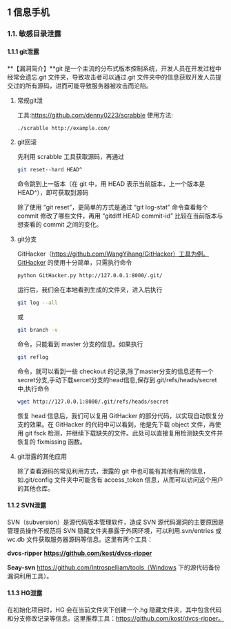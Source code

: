 ## 1  信息手机

### 1.1.  敏感目录泄露

#### 1.1.1  git泄露

**【漏洞简介】**git 是一个主流的分布式版本控制系统，开发人员在开发过程中经常会遗忘.git 文件夹，导致攻击者可以通过.git 文件夹中的信息获取开发人员提交过的所有源码，进而可能导致服务器被攻击而沦陷。

1. 常规git泄

   工具:https://github.com/denny0223/scrabble
   使用方法:

   ```bash
   ./scrablle http://example.com/
   ```

2. git回滚

   先利用 scrabble 工具获取源码，再通过 

   ```bash
   git reset--hard HEAD^
   ```

   命令跳到上一版本（在 git 中，用 HEAD 表示当前版本，上一个版本是 HEAD^），即可获取到源码

   除了使用 “git reset”，更简单的方式是通过 “git log-stat” 命令查看每个 commit 修改了哪些文件，再用 “gitdiff HEAD commit-id” 比较在当前版本与想查看的 commit 之间的变化。

3. git分支

    GitHacker（https://github.com/WangYihang/GitHacker）工具为例。GitHacker 的使用十分简单，只需执行命令 

   ```bash
   python GitHacker.py http://127.0.0.1:8000/.git/
   ```

   运行后，我们会在本地看到生成的文件夹，进入后执行

   ```bash
   git log --all
   ```

   或

   ```bash
   git branch -v
   ```

    命令，只能看到 master 分支的信息。如果执行 

   ```bash
   git reflog
   ```

   命令，就可以看到一些 checkout 的记录,除了master分支的信息还有一个secret分支,手动下载sercet分支的head信息,保存到.git/refs/heads/secret中,执行命令

   ```bash
   wget http://127.0.0.1:8000/.git/refs/heads/secret
   ```

   恢复 head 信息后，我们可以复用 GitHacker 的部分代码，以实现自动恢复分支的效果。在 GitHacker 的代码中可以看到，他是先下载 object 文件，再使用 git fsck 检测，并继续下载缺失的文件。此处可以直接复用检测缺失文件并恢复的 fixmissing 函数。

4. git泄露的其他应用

   除了查看源码的常见利用方式，泄露的 git 中也可能有其他有用的信息，如.git/config 文件夹中可能含有 access_token 信息，从而可以访问这个用户的其他仓库。

#### 1.1.2  SVN泄露

SVN（subversion）是源代码版本管理软件，造成 SVN 源代码漏洞的主要原因是管理员操作不规范将 SVN 隐藏文件夹暴露于外网环境，可以利用.svn/entries 或 wc.db 文件获取服务器源码等信息。这里有两个工具：

**dvcs-ripper** **https://github.com/kost/dvcs-ripper**

**Seay-svn**   https://github.com/Introspelliam/tools（Windows 下的源代码备份漏洞利用工具）。

#### 1.1.3  HG泄露

在初始化项目时，HG 会在当前文件夹下创建一个.hg 隐藏文件夹，其中包含代码和分支修改记录等信息。这里推荐工具：https://github.com/kost/dvcs-ripper。

## 
